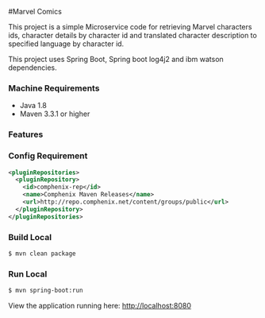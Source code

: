 #Marvel Comics

This project is a simple Microservice code for retrieving Marvel characters ids, character details by character id and translated character description to specified language by character id. 

This project uses Spring Boot, Spring boot log4j2 and ibm watson dependencies.

### Machine Requirements
* Java 1.8
* Maven 3.3.1 or higher


### Features




### Config Requirement


```xml
<pluginRepositories>
  <pluginRepository>
    <id>comphenix-rep</id>
    <name>Comphenix Maven Releases</name>
    <url>http://repo.comphenix.net/content/groups/public</url>
  </pluginRepository>
</pluginRepositories>
```


### Build Local

```bash
$ mvn clean package       
```

### Run Local

```bash
$ mvn spring-boot:run
```

View the application running here: [http://localhost:8080](http://localhost:8080)


